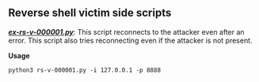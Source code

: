 ## Reverse shell victim side scripts

  
  

***[ex-rs-v-000001.py](ex-rs-v-000001/ex-rs-v-000001.py)***:
This script reconnects to the attacker even after an error. This script also tries reconnecting even if the attacker is not present.

**Usage**

    python3 rs-v-000001.py -i 127.0.0.1 -p 8888

